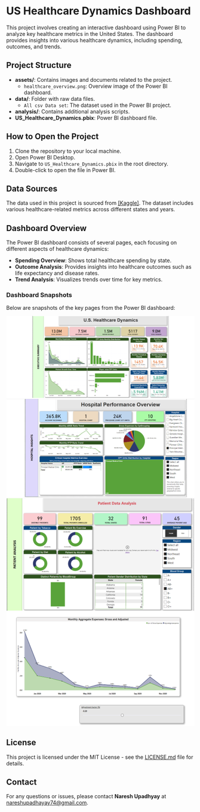 <h1>US Healthcare Dynamics Dashboard</h1>
<p>This project involves creating an interactive dashboard using Power BI to analyze key healthcare metrics in the United States. The dashboard provides insights into various healthcare dynamics, including spending, outcomes, and trends.</p>
<h2>Project Structure</h2>
<ul>
<li><strong>assets/</strong>: Contains images and documents related to the project.
<ul>
<li><code>healthcare_overview.png</code>: Overview image of the Power BI dashboard.</li>
</ul>
</li>
<li><strong>data/</strong>: Folder with raw data files.
<ul>
<li><code>All csv Data set</code>: The dataset used in the Power BI project.</li>
</ul>
</li>
<li><strong>analysis/</strong>: Contains additional analysis scripts.</li>
<li><strong>US_Healthcare_Dynamics.pbix</strong>: Power BI dashboard file.</li>
</ul>
<h2>How to Open the Project</h2>
 <ol>
<li>Clone the repository to your local machine.</li>
<li>Open Power BI Desktop.</li>
<li>Navigate to <code>US_Healthcare_Dynamics.pbix</code> in the root directory.</li>
<li>Double-click to open the file in Power BI.</li>
</ol>
<h2>Data Sources</h2>
<p>The data used in this project is sourced from <a href="https://www.kaggle.com/">[Kaggle]</a>. The dataset includes various healthcare-related metrics across different states and years.</p>
<h2>Dashboard Overview</h2>
<p>The Power BI dashboard consists of several pages, each focusing on different aspects of healthcare dynamics:</p>
<ul>
<li><strong>Spending Overview</strong>: Shows total healthcare spending by state.</li>
<li><strong>Outcome Analysis</strong>: Provides insights into healthcare outcomes such as life expectancy and disease rates.</li>
<li><strong>Trend Analysis</strong>: Visualizes trends over time for key metrics.</li>
</ul>
<h3>Dashboard Snapshots</h3>
<p>Below are snapshots of the key pages from the Power BI dashboard:</p>
        
        
 <img src="https://github.com/naresy/HealthCare_Data_Analysis/blob/main/assets/Snap1.png" alt="Healthcare Overview">
 <img src="https://github.com/naresy/HealthCare_Data_Analysis/blob/main/assets/snap2.png" alt="Spending Overview">
 <img src="https://github.com/naresy/HealthCare_Data_Analysis/blob/main/assets/snap3.png" alt="Outcome Analysis">
 <img src="https://github.com/naresy/HealthCare_Data_Analysis/blob/main/assets/snap4.png" alt="Trend Analysis">
<h2>License</h2>
<p>This project is licensed under the MIT License - see the <a href="LICENSE.md">LICENSE.md</a> file for details.</p>
<h2>Contact</h2>
<p>For any questions or issues, please contact <strong>Naresh Upadhyay</strong> at <a href="mailto:nareshupadhayay74@gmail.com">nareshupadhayay74@gmail.com</a>.</p>
    </div>
</body>
</html>
